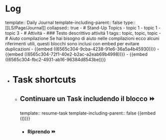 # Log
template:: Daily Journal
template-including-parent:: false
type:: [[LS/Page/Journal]]
collapsed:: true
	- # Stand-Up Topics
		- topic 1
		- topic 1
		- topic 3
	- # Attivitá
		- ### Testo descrittivo attivitá 1
		  tags:: topic, topic, topic
	- # Aiuto compilazione
	  Se hai bisogno di aiuto nelle compilazioni ecco alcuni riferimenti utili, questi blocchi sono inclusi con embed per evitare duplicazioni
		- {{embed ((6565c304-9cba-4238-91e6-36a5a4b45930))}}
		- {{embed ((6565c304-72f1-40e2-b2ac-a2eab69b4998))}}
		- {{embed ((6565c304-fbc2-4931-ab16-96384d8543be))}}
- # Task shortcuts
	- ## Continuare un Task includendo il blocco ⏩️
	  template:: resume-task
	  template-including-parent:: false
	  {{embed (())}}
		- ### Riprendo ⏩️